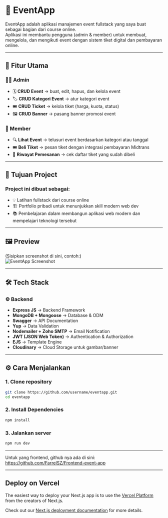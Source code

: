 # 📅 EventApp  

EventApp adalah aplikasi manajemen event fullstack yang saya buat sebagai bagian dari course online.  
Aplikasi ini membantu pengguna (admin & member) untuk membuat, mengelola, dan mengikuti event dengan sistem tiket digital dan pembayaran online.  

---

## 🚀 Fitur Utama  

### 👨‍💻 Admin  
- 🗓️ **CRUD Event** → buat, edit, hapus, dan kelola event  
- 🏷️ **CRUD Kategori Event** → atur kategori event  
- 🎟️ **CRUD Ticket** → kelola tiket (harga, kuota, status)  
- 🖼️ **CRUD Banner** → pasang banner promosi event  

### 🙋 Member  
- 🔍 **Lihat Event** → telusuri event berdasarkan kategori atau tanggal  
- 🎟️ **Beli Tiket** → pesan tiket dengan integrasi pembayaran Midtrans  
- 📂 **Riwayat Pemesanan** → cek daftar tiket yang sudah dibeli  

---

## 🎯 Tujuan Project

### Project ini dibuat sebagai:
- 💡 Latihan fullstack dari course online
- 🏗️ Portfolio pribadi untuk menunjukkan skill modern web dev
- 📚 Pembelajaran dalam membangun aplikasi web modern dan mempelajari teknologi tersebut

---

## 🖼️ Preview  
(Sisipkan screenshot di sini, contoh:)  
![EventApp Screenshot](./screenshot.png)  

---

## 🛠️ Tech Stack   

### ⚙️ Backend  
- **Express JS** → Backend Framework  
- **MongoDB + Mongoose** → Database & ODM  
- **Swagger** → API Documentation  
- **Yup** → Data Validation  
- **Nodemailer + Zoho SMTP** → Email Notification  
- **JWT (JSON Web Token)** → Authentication & Authorization  
- **EJS** → Template Engine  
- **Cloudinary** → Cloud Storage untuk gambar/banner  

---

## ⚙️ Cara Menjalankan  

### 1. Clone repository  
```bash
git clone https://github.com/username/eventapp.git
cd eventapp
```
### 2. Install Dependencies 
```bash
npm install
```
### 3. Jalankan server
```bash
npm run dev
```
---

Untuk yang frontend, github nya ada di sini: https://github.com/FarrelSZ/Frontend-event-app

---

## Deploy on Vercel

The easiest way to deploy your Next.js app is to use the [Vercel Platform](https://vercel.com/new?utm_medium=default-template&filter=next.js&utm_source=create-next-app&utm_campaign=create-next-app-readme) from the creators of Next.js.

Check out our [Next.js deployment documentation](https://nextjs.org/docs/pages/building-your-application/deploying) for more details.
